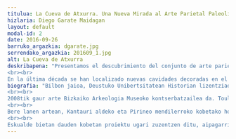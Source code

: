 ```yaml
---
titulua: La Cueva de Atxurra. Una Nueva Mirada al Arte Parietal Paleolítico de Euskal Herria
hizlaria: Diego Garate Maidagan
layout: default
modal-id: 2
date: 2016-09-26
barruko_argazkia: dgarate.jpg
serrendako_argazkia: 201609_1.jpg
alt: La Cueva de Atxurra
deskribapena: "Presentamos el descubrimiento del conjunto de arte parietal paleolítico localizado en la cueva de Atxurra (Berriatua). El yacimiento, conocido y excavado por J.M. Barandiaran hace 80 años es objeto de un nuevo estudio desde 2014, dirigido por D. Garate. En septiembre de 2015 el marco de dicho proyecto, y fruto de la colaboración con el grupo ADES de espeleología para la prospección de cavidades, se localizan 14 paneles decorados en el interior de la cavidad con un mínimo de 70 figuras animales pintadas y/o grabadas.
<br><br>
En la última década se han localizado nuevas cavidades decoradas en el País Vasco, pero ninguna de ellas similares a la de Atxurra en el número de figuras representadas, comparable con los grandes santuarios de Altxerri y Ekain en Gipuzkoa y Erberua en Nafarroa Beherea. De esta manera, se convierte en el principal conjunto de arte parietal paleolítico del Territorio Histórico de Bizkaia."
biografia: "Bilbon jaioa, Deustuko Unibertsitatean Historian lizentziaduna da eta Cantabriako Unibertsitatean egin zuen doktoretza Historiaurrean.
<br><br>
2008tik gaur arte Bizkaiko Arkeologia Museoko kontserbatzailea da. Toulouse-Le Mirailko Unibertsitateko CREAP Cartailhac-TRA-CES-UMR 5608 zentroan eta Cantabriako Instituto Internacional de Investigaciones Prehistóricas erakundean ikerlari elkartua da.
<br><br>
Bere lanen artean, Kantauri aldeko eta Pirineo mendilerroko kobetako hormetan dagoen arte paleolitikoa aztertu ditu, eta hainbat aurkikuntzetan parte hartu du, tartean Askondo edo Lumentxa.
<br><br>
Eskualde bietan dauden kobetan proiektu ugari zuzentzen ditu, aipagarrienak Atxurra, Aitzbitarte,Izturitze eta Otsozelaia. "
---
```

